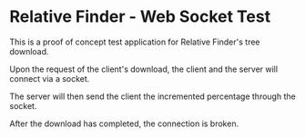 # Relative Finder - Web Socket Test

This is a proof of concept test application for Relative Finder's tree download.

Upon the request of the client's download, the client and the server will connect via a socket.

The server will then send the client the incremented percentage through the socket.

After the download has completed, the connection is broken.
